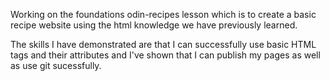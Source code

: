 Working on the foundations odin-recipes lesson which is to create a basic recipe website using the html knowledge we have previously learned.

The skills I have demonstrated are that I can successfully use basic HTML tags and their attributes and I've shown that I can publish my pages as well as use git sucessfully.